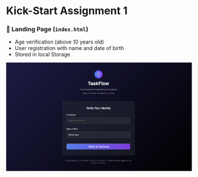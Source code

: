 # Kick-Start Assignment 1

### 🚀 Landing Page (`index.html`)
- Age verification (above 10 years old)
- User registration with name and date of birth
- Stored in local Storage

![TaskFlow App Screenshot](/images/FrontPage.png)
